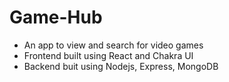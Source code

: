 # Game-Hub
- An app to view and search for video games
- Frontend built using React and Chakra UI
- Backend buit using Nodejs, Express, MongoDB


